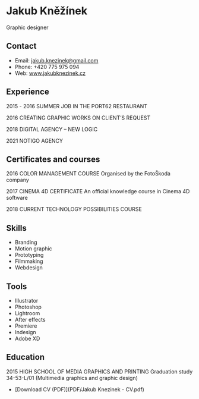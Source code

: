 # Jakub Kněžínek
Graphic designer

## Contact

- Email: jakub.knezinek@gmail.com
- Phone: +420 775 975 094
- Web: www.jakubknezinek.cz

## Experience
2015 - 2016 SUMMER JOB IN THE PORT62 RESTAURANT

2016 CREATING GRAPHIC WORKS ON CLIENT’S REQUEST

2018 DIGITAL AGENCY – NEW LOGIC

2021 NOTIGO AGENCY

## Certificates and courses

2016 COLOR MANAGEMENT COURSE
Organised by the FotoŠkoda company

2017 CINEMA 4D CERTIFICATE
An official knowledge course in Cinema 4D software

2018 CURRENT TECHNOLOGY POSSIBILITIES COURSE

## Skills

- Branding
- Motion graphic
- Prototyping
- Filmmaking
- Webdesign

## Tools

- Illustrator
- Photoshop
- Lightroom
- After effects
- Premiere
- Indesign
- Adobe XD

## Education

2015 HIGH SCHOOL OF MEDIA GRAPHICS AND PRINTING
Graduation study 34-53-L/01
(Multimedia graphics and graphic design)

- [Download CV (PDF)](PDF/Jakub Knezinek - CV.pdf)
